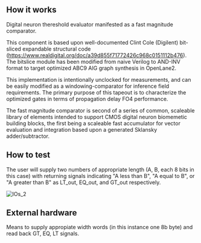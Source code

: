 <!---

This file is used to generate your project datasheet. Please fill in the information below and delete any unused
sections.

You can also include images in this folder and reference them in the markdown. Each image must be less than
512 kb in size, and the combined size of all images must be less than 1 MB.
-->

## How it works

Digital neuron thereshold evaluator manifested as a fast magnitude comparator.  

This component is based upon well-documented Clint Cole (Digilent) bit-sliced expandable structural code 
(https://www.realdigital.org/doc/a39d855f71772426c968c0151112b476).
 The bitslice module has been modified from naive Verilog to AND-INV format to target optimized ABC9 AIG graph synthesis in OpenLane2.

This implementation is intentionally unclocked for measurements, and can be easily modified as a windowing-comparator 
for inference field requirements.  The primary purpose of this tapeout is to characterize the optimized gates in terms of propagation delay FO4 performance.

The fast magnitude comparator is second of a series of common, scaleable library of elements
intended to support CMOS digital neuron biomemetic building blocks, the first being a
scaleable fast accumulator for vector evaluation and integration based upon a generated
Sklansky adder/subtractor.

## How to test

The user will supply two numbers of appropriate length (A, B, each 8 bits in this case) with returning signals
indicating "A less than B", "A equal to B", or "A greater than B" as LT_out, EQ_out, and GT_out respectively.

![IOs_2](https://github.com/drburke3/FastMagnitudeComparator/assets/782159/098e4a18-069b-4d23-bb30-56c7cb443706)

## External hardware

Means to supply appropiate width words (in this instance one 8b byte) and read back GT, EQ, LT signals.
